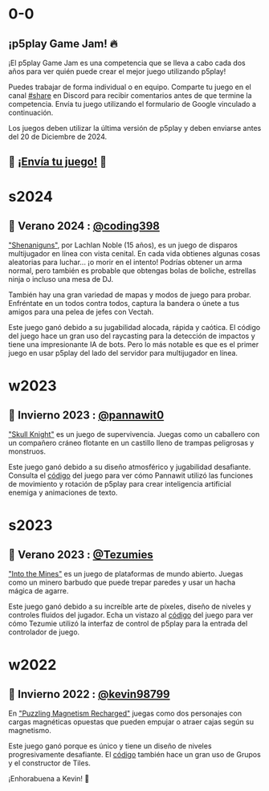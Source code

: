 # 0-0

## ¡p5play Game Jam! 🔥

¡El p5play Game Jam es una competencia que se lleva a cabo cada dos años para ver quién puede crear el mejor juego utilizando p5play!

Puedes trabajar de forma individual o en equipo. Comparte tu juego en el canal [#share](https://discord.gg/EJwnJATmj7) en Discord para recibir comentarios antes de que termine la competencia. Envía tu juego utilizando el formulario de Google vinculado a continuación.

Los juegos deben utilizar la última versión de p5play y deben enviarse antes del 20 de Diciembre de 2024.

## 🎉 [¡Envía tu juego!](https://forms.gle/xn2PvsC8FA8Hf8Qo8) 🎉

# s2024

## 🥇 Verano 2024 : [@coding398](https://coding398.dev/)

["Shenaniguns"](https://shenanimerica.coding398.dev/), por Lachlan Noble (15 años), es un juego de disparos multijugador en línea con vista cenital. En cada vida obtienes algunas cosas aleatorias para luchar... ¡o morir en el intento! Podrías obtener un arma normal, pero también es probable que obtengas bolas de boliche, estrellas ninja o incluso una mesa de DJ.

También hay una gran variedad de mapas y modos de juego para probar. Enfréntate en un todos contra todos, captura la bandera o únete a tus amigos para una pelea de jefes con Vectah.

Este juego ganó debido a su jugabilidad alocada, rápida y caótica. El código del juego hace un gran uso del raycasting para la detección de impactos y tiene una impresionante IA de bots. Pero lo más notable es que es el primer juego en usar p5play del lado del servidor para multijugador en línea.

# w2023

## 🥇 Invierno 2023 : [@pannawit0](https://www.youtube.com/@hazu0)

["Skull Knight"](https://pannawit0.github.io/SkullKnight) es un juego de supervivencia. Juegas como un caballero con un compañero cráneo flotante en un castillo lleno de trampas peligrosas y monstruos.

Este juego ganó debido a su diseño atmosférico y jugabilidad desafiante. Consulta el [código](https://github.com/Pannawit0/SkullKnight/blob/master/skullKnight.js) del juego para ver cómo Pannawit utilizó las funciones de movimiento y rotación de p5play para crear inteligencia artificial enemiga y animaciones de texto.

# s2023

## 🥇 Verano 2023 : [@Tezumies](https://twitter.com/Tezumies)

["Into the Mines"](https://tezumie.github.io/into-the-mines) es un juego de plataformas de mundo abierto. Juegas como un minero barbudo que puede trepar paredes y usar un hacha mágica de agarre.

Este juego ganó debido a su increíble arte de píxeles, diseño de niveles y controles fluidos del jugador. Echa un vistazo al [código](https://github.com/Tezumie/into-the-mines) del juego para ver cómo Tezumie utilizó la interfaz de control de p5play para la entrada del controlador de juego.

# w2022

## 🥇 Invierno 2022 : [@kevin98799](https://kevin98799.itch.io)

En ["Puzzling Magnetism Recharged"](https://kevin98799.itch.io/puzzling-magnetism-recharged) juegas como dos personajes con cargas magnéticas opuestas que pueden empujar o atraer cajas según su magnetismo.

Este juego ganó porque es único y tiene un diseño de niveles progresivamente desafiante. El [código](https://html-classic.itch.zone/html/7146864/sketch.js) también hace un gran uso de Grupos y el constructor de Tiles.

¡Enhorabuena a Kevin! 🥳
